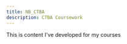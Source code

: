 ```yaml
---
title: NB_CTBA
description: CTBA Coursework
---
```


This is content I've developed for my courses

